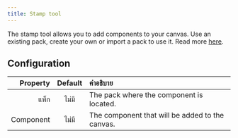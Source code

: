 ```yaml
---
title: Stamp tool
---
```


The stamp tool allows you to add components to your canvas.
Use an existing pack, create your own or import a pack to use it. Read more [here](../../pack).

## Configuration

|  Property | Default | คำอธิบาย                                                        |
| --------: | :-----: | :-------------------------------------------------------------- |
|      แพ็ก |  ไม่มี  | The pack where the component is located.        |
| Component |  ไม่มี  | The component that will be added to the canvas. |
